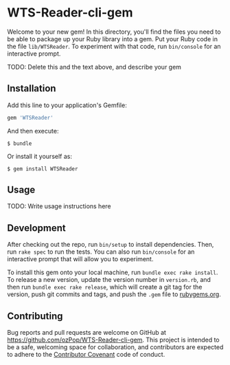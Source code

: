 # WTS-Reader-cli-gem

Welcome to your new gem! In this directory, you'll find the files you need to be able to package up your Ruby library into a gem. Put your Ruby code in the file `lib/WTSReader`. To experiment with that code, run `bin/console` for an interactive prompt.

TODO: Delete this and the text above, and describe your gem

## Installation

Add this line to your application's Gemfile:

```ruby
gem 'WTSReader'
```

And then execute:

    $ bundle

Or install it yourself as:

    $ gem install WTSReader

## Usage

TODO: Write usage instructions here

## Development

After checking out the repo, run `bin/setup` to install dependencies. Then, run `rake spec` to run the tests. You can also run `bin/console` for an interactive prompt that will allow you to experiment.

To install this gem onto your local machine, run `bundle exec rake install`. To release a new version, update the version number in `version.rb`, and then run `bundle exec rake release`, which will create a git tag for the version, push git commits and tags, and push the `.gem` file to [rubygems.org](https://rubygems.org).

## Contributing

Bug reports and pull requests are welcome on GitHub at https://github.com/ozPop/WTS-Reader-cli-gem. This project is intended to be a safe, welcoming space for collaboration, and contributors are expected to adhere to the [Contributor Covenant](http://contributor-covenant.org) code of conduct.

